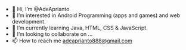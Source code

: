- 👋 Hi, I’m @AdeAprianto
- 👀 I’m interested in Android Programming (apps and games) and web development.
- 🌱 I’m currently learning Java, HTML, CSS & JavaScript.
- 💞️ I’m looking to collaborate on ...
- 📫 How to reach me adeaprianto888@gmail.com

<!---
AdeAprianto/AdeAprianto is a ✨ special ✨ repository because its `README.md` (this file) appears on your GitHub profile.
You can click the Preview link to take a look at your changes.
--->
